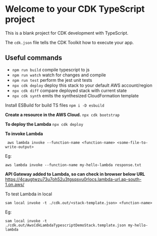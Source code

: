 # Welcome to your CDK TypeScript project

This is a blank project for CDK development with TypeScript.

The `cdk.json` file tells the CDK Toolkit how to execute your app.

## Useful commands

* `npm run build`   compile typescript to js
* `npm run watch`   watch for changes and compile
* `npm run test`    perform the jest unit tests
* `npx cdk deploy`  deploy this stack to your default AWS account/region
* `npx cdk diff`    compare deployed stack with current state
* `npx cdk synth`   emits the synthesized CloudFormation template


Install ESBuild for build TS files
	`npm i -D esbuild`

**Create a resource in the AWS Cloud.**
`npx cdk bootstrap`

**To deploy the Lambda**
`npx cdk deploy`

**To invoke Lambda**
```
 aws lambda invoke --function-name <function-name> <some-file-to-write-output>
```
Eg:

```
aws lambda invoke --function-name my-hello-lambda response.txt
```

**API Gateway added to Lambda, so can check in browser below URL**
 https://4caugtwzu73u7oh52u3tgsqsvu0rlocs.lambda-url.ap-south-1.on.aws/

To test Lambda in local 
```
sam local invoke -t ./cdk.out/<stack-template.json> <function-name>
```
Eg: 
```
sam local invoke -t ./cdk.out/AwsCdkLambdaTypescriptDemoStack.template.json my-hello-lambda
```
